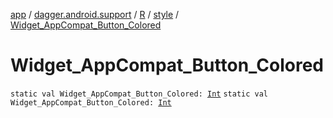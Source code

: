 [app](../../../index.md) / [dagger.android.support](../../index.md) / [R](../index.md) / [style](index.md) / [Widget_AppCompat_Button_Colored](./-widget_-app-compat_-button_-colored.md)

# Widget_AppCompat_Button_Colored

`static val Widget_AppCompat_Button_Colored: `[`Int`](https://kotlinlang.org/api/latest/jvm/stdlib/kotlin/-int/index.html)
`static val Widget_AppCompat_Button_Colored: `[`Int`](https://kotlinlang.org/api/latest/jvm/stdlib/kotlin/-int/index.html)